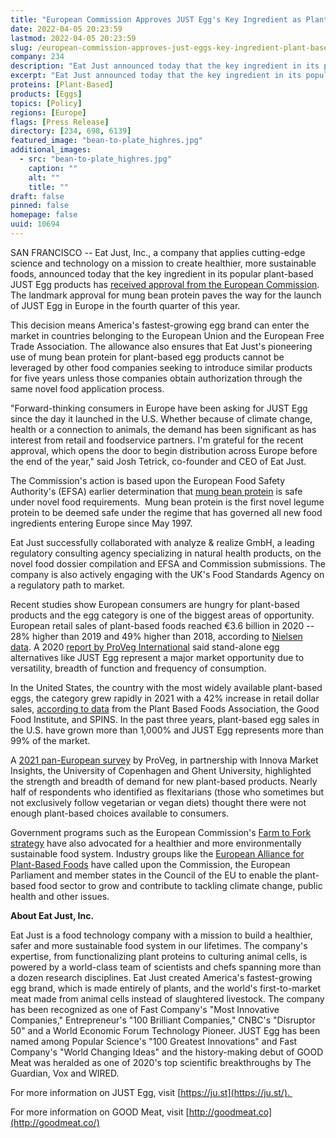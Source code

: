 ```yaml
---
title: "European Commission Approves JUST Egg's Key Ingredient as Plant-Based Brand Plans Fourth Quarter Launch"
date: 2022-04-05 20:23:59
lastmod: 2022-04-05 20:23:59
slug: /european-commission-approves-just-eggs-key-ingredient-plant-based-brand-plans-fourth
company: 234
description: "Eat Just announced today that the key ingredient in its popular plant-based JUST Egg products has received approval from the European Commission. The landmark approval for mung bean protein paves the way for the launch of JUST Egg in Europe in the fourth quarter of this year."
excerpt: "Eat Just announced today that the key ingredient in its popular plant-based JUST Egg products has received approval from the European Commission. The landmark approval for mung bean protein paves the way for the launch of JUST Egg in Europe in the fourth quarter of this year."
proteins: [Plant-Based]
products: [Eggs]
topics: [Policy]
regions: [Europe]
flags: [Press Release]
directory: [234, 698, 6139]
featured_image: "bean-to-plate_highres.jpg"
additional_images:
  - src: "bean-to-plate_highres.jpg"
    caption: ""
    alt: ""
    title: ""
draft: false
pinned: false
homepage: false
uuid: 10694
---
```

SAN FRANCISCO \-- Eat Just, Inc., a company that applies cutting-edge
science and technology on a mission to create healthier, more
sustainable foods, announced today that the key ingredient in its
popular plant-based JUST Egg products has [received approval from the
European
Commission](https://ec.europa.eu/transparency/comitology-register/screen/documents/079416/1/consult?lang=en).
The landmark approval for mung bean protein paves the way for the launch
of JUST Egg in Europe in the fourth quarter of this year.

This decision means America's fastest-growing egg brand can enter the
market in countries belonging to the European Union and the European
Free Trade Association. The allowance also ensures that Eat Just's
pioneering use of mung bean protein for plant-based egg products cannot
be leveraged by other food companies seeking to introduce similar
products for five years unless those companies obtain authorization
through the same novel food application process.

"Forward-thinking consumers in Europe have been asking for JUST Egg
since the day it launched in the U.S. Whether because of climate change,
health or a connection to animals, the demand has been significant as
has interest from retail and foodservice partners. I\'m grateful for the
recent approval, which opens the door to begin distribution across
Europe before the end of the year," said Josh Tetrick, co-founder and
CEO of Eat Just.

The Commission's action is based upon the European Food Safety
Authority's (EFSA) earlier determination that [mung bean
protein](https://www.businesswire.com/news/home/20211020005499/en/JUST-Eggs-Key-Ingredient-Receives-European-Safety-Approval-Paves-Way-for-Launch) is
safe under novel food requirements.  Mung bean protein is the first
novel legume protein to be deemed safe under the regime that has
governed all new food ingredients entering Europe since May 1997.

Eat Just successfully collaborated with analyze & realize GmbH, a
leading regulatory consulting agency specializing in natural health
products, on the novel food dossier compilation and EFSA and Commission
submissions. The company is also actively engaging with the UK's Food
Standards Agency on a regulatory path to market.

Recent studies show European consumers are hungry for plant-based
products and the egg category is one of the biggest areas of
opportunity. European retail sales of plant-based foods reached €3.6
billion in 2020 -- 28% higher than 2019 and 49% higher than 2018,
according to [Nielsen
data](https://cts.businesswire.com/ct/CT?id=smartlink&url=https%3A%2F%2Fdrive.google.com%2Ffile%2Fd%2F12_123CqnRLtRqfvcGxTkv7Yp7sdvjL7K%2Fview%3Fusp%3Dsharing&esheet=52512246&newsitemid=20211020005499&lan=en-US&anchor=Nielsen+data&index=2&md5=0976973ae040c5489529b48ddf6b5663).
A 2020 [report by ProVeg
International](https://cts.businesswire.com/ct/CT?id=smartlink&url=https%3A%2F%2Fproveg.com%2Fwp-content%2Fuploads%2F2021%2F09%2FPV_Consumer_Survey_Report_2020_030620.pdf&esheet=52512246&newsitemid=20211020005499&lan=en-US&anchor=report+by+ProVeg+International&index=3&md5=749ad1f62420118f2126f119b1b54c62) said
stand-alone egg alternatives like JUST Egg represent a major market
opportunity due to versatility, breadth of function and frequency of
consumption.

In the United States, the country with the most widely available
plant-based eggs, the category grew rapidly in 2021 with a 42% increase
in retail dollar sales, [according to
data](https://www.prnewswire.com/news-releases/us-plant-based-food-retail-sales-hit-7-4-billion-outpacing-total-retail-sales-despite-supply-chain-interruptions-and-pandemic-restrictions-creating-widespread-volatility-in-the-food-industry-301509566.html) from
the Plant Based Foods Association, the Good Food Institute, and SPINS.
In the past three years, plant-based egg sales in the U.S. have grown
more than 1,000% and JUST Egg represents more than 99% of the market.

A [2021 pan-European
survey](https://smartproteinproject.eu/consumer-attitudes-plant-based-food-report/) by
ProVeg, in partnership with Innova Market Insights, the University of
Copenhagen and Ghent University, highlighted the strength and breadth of
demand for new plant-based products. Nearly half of respondents who
identified as flexitarians (those who sometimes but not exclusively
follow vegetarian or vegan diets) thought there were not enough
plant-based choices available to consumers.

Government programs such as the European Commission's [Farm to Fork
strategy](https://cts.businesswire.com/ct/CT?id=smartlink&url=https%3A%2F%2Fec.europa.eu%2Ffood%2Fhorizontal-topics%2Ffarm-fork-strategy_en&esheet=52512246&newsitemid=20211020005499&lan=en-US&anchor=Farm+to+Fork+strategy&index=4&md5=4a5976af22e88c600a5e0f7bd1a00a08) have
also advocated for a healthier and more environmentally sustainable food
system. Industry groups like the [European Alliance for Plant-Based
Foods](https://cts.businesswire.com/ct/CT?id=smartlink&url=https%3A%2F%2Fplantbasedfoodalliance.eu%2F&esheet=52512246&newsitemid=20211020005499&lan=en-US&anchor=European+Alliance+for+Plant-Based+Foods&index=5&md5=3406a0acb8598feee7a31df5dc8e2dae) have
called upon the Commission, the European Parliament and member states in
the Council of the EU to enable the plant-based food sector to grow and
contribute to tackling climate change, public health and other issues.

**About Eat Just, Inc.** 

Eat Just is a food technology company with a mission to build a
healthier, safer and more sustainable food system in our lifetimes. The
company\'s expertise, from functionalizing plant proteins to culturing
animal cells, is powered by a world-class team of scientists and chefs
spanning more than a dozen research disciplines. Eat Just created
America's fastest-growing egg brand, which is made entirely of plants,
and the world's first-to-market meat made from animal cells instead of
slaughtered livestock. The company has been recognized as one of Fast
Company's "Most Innovative Companies," Entrepreneur's "100 Brilliant
Companies," CNBC's "Disruptor 50" and a World Economic Forum Technology
Pioneer. JUST Egg has been named among Popular Science's "100 Greatest
Innovations" and Fast Company's "World Changing Ideas" and the
history-making debut of GOOD Meat was heralded as one of 2020\'s top
scientific breakthroughs by The Guardian, Vox and WIRED. 

For more information on JUST Egg,
visit [https://ju.st](https://ju.st/). 

For more information on GOOD Meat,
visit [http://goodmeat.co](http://goodmeat.co/)
